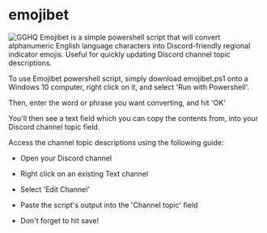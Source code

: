 # emojibet
![GGHQ](https://img.shields.io/badge/GGHQ-Emojibet-orange)
Emojibet is a simple powershell script that will convert alphanumeric English language characters into Discord-friendly regional indicator emojis. Useful for quickly updating Discord channel topic descriptions.

To use Emojibet powershell script, simply download emojibet.ps1 onto a Windows 10 computer, right click on it, and select 'Run with Powershell'.

Then, enter the word or phrase you want converting, and hit 'OK'

You'll then see a text field which you can copy the contents from, into your Discord channel topic field.

Access the channel topic descriptions using the following guide:

  - Open your Discord channel

  - Right click on an existing Text channel

  - Select 'Edit Channel'

  - Paste the script's output into the 'Channel topic' field

  - Don't forget to hit save!
